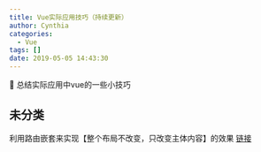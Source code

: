 ```yaml
---
title: Vue实际应用技巧（持续更新）
author: Cynthia
categories:
  - Vue
tags: []
date: 2019-05-05 14:43:30
---
```


🐰
总结实际应用中vue的一些小技巧
<!--more-->



## 未分类

利用路由嵌套来实现【整个布局不改变，只改变主体内容】的效果
[链接](https://panjiachen.gitee.io/vue-element-admin-site/zh/guide/essentials/layout.html#layout)





